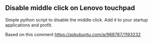 ## Disable middle click on Lenovo touchpad

Simple python script to disable the middle click. Add it to your startup applications and profit.

Based on this comment https://askubuntu.com/a/968767/1193232